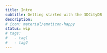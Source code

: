 ```yaml
---
title: Intro
subtitle: Getting started with the 3DCityDB
description:
# icon: material/emoticon-happy
status: wip
# tags:
#   - tag1
#   - tag2
---
```

